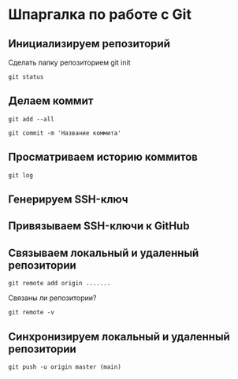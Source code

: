 # Шпаргалка по работе с Git


## Инициализируем репозиторий
Сделать папку репозиторием 
	git init
	
	git status


## Делаем коммит

	git add --all
	
	git commit -m 'Название коммита'
	

## Просматриваем историю коммитов

	git log

## Генерируем SSH-ключ

## Привязываем SSH-ключи к GitHub

## Связываем локальный и удаленный репозитории

	git remote add origin .......

Связаны ли репозитории?

	git remote -v

## Синхронизируем локальный и удаленный репозитории

	git push -u origin master (main)